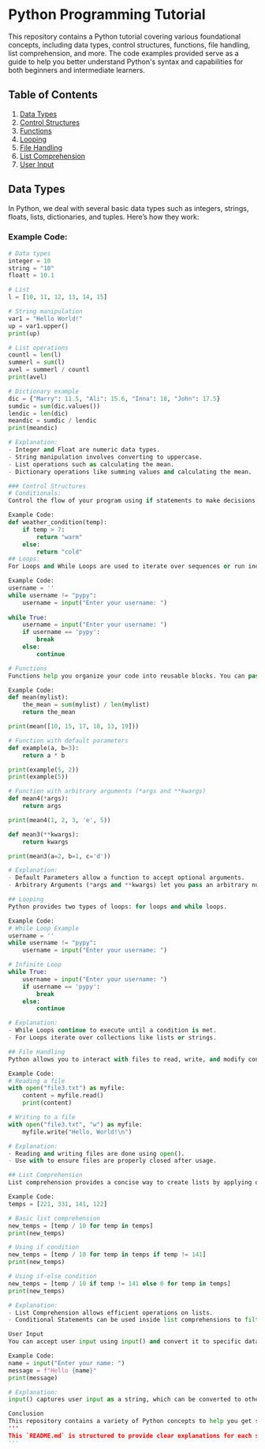 # Python Programming Tutorial

This repository contains a Python tutorial covering various foundational concepts, including data types, control structures, functions, file handling, list comprehension, and more. The code examples provided serve as a guide to help you better understand Python's syntax and capabilities for both beginners and intermediate learners.

## Table of Contents
1. [Data Types](#data-types)
2. [Control Structures](#control-structures)
3. [Functions](#functions)
4. [Looping](#looping)
5. [File Handling](#file-handling)
6. [List Comprehension](#list-comprehension)
7. [User Input](#user-input)

## Data Types

In Python, we deal with several basic data types such as integers, strings, floats, lists, dictionaries, and tuples. Here’s how they work:

### Example Code:
```python
# Data types
integer = 10
string = "10"
floatt = 10.1

# List
l = [10, 11, 12, 13, 14, 15]

# String manipulation
var1 = "Hello World!"
up = var1.upper()
print(up)

# List operations
countl = len(l)
summerl = sum(l)
avel = summerl / countl
print(avel)

# Dictionary example
dic = {"Marry": 11.5, "Ali": 15.6, "Inna": 18, "John": 17.5}
sumdic = sum(dic.values())
lendic = len(dic)
meandic = sumdic / lendic
print(meandic)

# Explanation:
- Integer and Float are numeric data types.
- String manipulation involves converting to uppercase.
- List operations such as calculating the mean.
- Dictionary operations like summing values and calculating the mean.

### Control Structures
# Conditionals:
Control the flow of your program using if statements to make decisions based on conditions.

Example Code:
def weather_condition(temp):
    if temp > 7:
        return "warm"
    else:
        return "cold"
## Loops:
For Loops and While Loops are used to iterate over sequences or run indefinitely under certain conditions.

Example Code:
username = ''
while username != "pypy":
    username = input("Enter your username: ")
    
while True:
    username = input("Enter your username: ")
    if username == 'pypy':
        break
    else:
        continue

# Functions
Functions help you organize your code into reusable blocks. You can pass parameters to a function and return values.

Example Code:
def mean(mylist):
    the_mean = sum(mylist) / len(mylist)
    return the_mean

print(mean([10, 15, 17, 18, 13, 19]))

# Function with default parameters
def example(a, b=3):
    return a * b

print(example(5, 2))
print(example(5))

# Function with arbitrary arguments (*args and **kwargs)
def mean4(*args):
    return args

print(mean4(1, 2, 3, 'e', 5))

def mean3(**kwargs):
    return kwargs

print(mean3(a=2, b=1, c='d'))

# Explanation:
- Default Parameters allow a function to accept optional arguments.
- Arbitrary Arguments (*args and **kwargs) let you pass an arbitrary number of arguments to a function.

## Looping
Python provides two types of loops: for loops and while loops.

Example Code:
# While Loop Example
username = ''
while username != "pypy":
    username = input("Enter your username: ")

# Infinite Loop
while True:
    username = input("Enter your username: ")
    if username == 'pypy':
        break
    else:
        continue

# Explanation:
- While Loops continue to execute until a condition is met.
- For Loops iterate over collections like lists or strings.

## File Handling
Python allows you to interact with files to read, write, and modify content.

Example Code:
# Reading a file
with open("file3.txt") as myfile:
    content = myfile.read()
    print(content)

# Writing to a file
with open("file3.txt", "w") as myfile:
    myfile.write("Hello, World!\n")

# Explanation:
- Reading and writing files are done using open().
- Use with to ensure files are properly closed after usage.

## List Comprehension
List comprehension provides a concise way to create lists by applying operations to each element.

Example Code:
temps = [221, 331, 141, 122]

# Basic list comprehension
new_temps = [temp / 10 for temp in temps]
print(new_temps)

# Using if condition
new_temps = [temp / 10 for temp in temps if temp != 141]
print(new_temps)

# Using if-else condition
new_temps = [temp / 10 if temp != 141 else 0 for temp in temps]
print(new_temps)

# Explanation:
- List Comprehension allows efficient operations on lists.
- Conditional Statements can be used inside list comprehensions to filter or modify elements.

User Input
You can accept user input using input() and convert it to specific data types as needed.

Example Code:
name = input("Enter your name: ")
message = f"Hello {name}"
print(message)

# Explanation:
input() captures user input as a string, which can be converted to other types like int() or float().

Conclusion
This repository contains a variety of Python concepts to help you get started with programming. Whether you're learning basic data types, exploring control structures, or diving into file handling and list comprehensions, these examples will give you the foundation you need to build more complex programs.
'''
This `README.md` is structured to provide clear explanations for each section, making it easy for others to understand what is covered in the tutorial and how they can use the code examples.
'''
